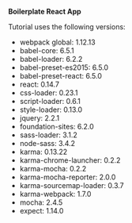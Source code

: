 **Boilerplate React App**

Tutorial uses the following versions:

- webpack global: 1.12.13
- babel-core: 6.5.1
- babel-loader: 6.2.2
- babel-preset-es2015: 6.5.0 
- babel-preset-react: 6.5.0 
- react: 0.14.7
- css-loader: 0.23.1
- script-loader: 0.6.1
- style-loader: 0.13.0
- jquery: 2.2.1
- foundation-sites: 6.2.0
- sass-loader: 3.1.2
- node-sass: 3.4.2
- karma: 0.13.22
- karma-chrome-launcher: 0.2.2
- karma-mocha: 0.2.2
- karma-mocha-reporter: 2.0.0
- karma-sourcemap-loader: 0.3.7
- karma-webpack: 1.7.0
- mocha: 2.4.5
- expect: 1.14.0
